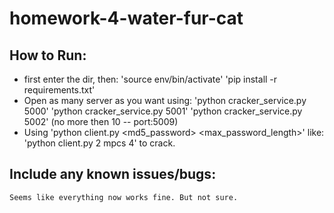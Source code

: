 # homework-4-water-fur-cat
## How to Run:
- first enter the dir, then:
    'source env/bin/activate'
    'pip install -r requirements.txt'
- Open as many server as you want using: 'python cracker_service.py 5000' 'python cracker_service.py 5001' 'python cracker_service.py 5002' (no more then 10 -- port:5009)
- Using 'python client.py <number of server> <md5_password> <max_password_length>' like: 'python client.py 2 mpcs 4' to crack.

## Include any known issues/bugs:
    Seems like everything now works fine. But not sure.